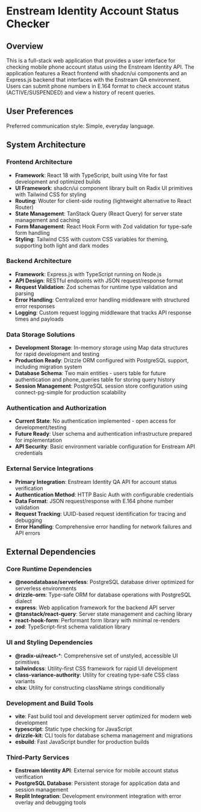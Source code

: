 # Enstream Identity Account Status Checker

## Overview

This is a full-stack web application that provides a user interface for checking mobile phone account status using the Enstream Identity API. The application features a React frontend with shadcn/ui components and an Express.js backend that interfaces with the Enstream QA environment. Users can submit phone numbers in E.164 format to check account status (ACTIVE/SUSPENDED) and view a history of recent queries.

## User Preferences

Preferred communication style: Simple, everyday language.

## System Architecture

### Frontend Architecture
- **Framework**: React 18 with TypeScript, built using Vite for fast development and optimized builds
- **UI Framework**: shadcn/ui component library built on Radix UI primitives with Tailwind CSS for styling
- **Routing**: Wouter for client-side routing (lightweight alternative to React Router)
- **State Management**: TanStack Query (React Query) for server state management and caching
- **Form Management**: React Hook Form with Zod validation for type-safe form handling
- **Styling**: Tailwind CSS with custom CSS variables for theming, supporting both light and dark modes

### Backend Architecture
- **Framework**: Express.js with TypeScript running on Node.js
- **API Design**: RESTful endpoints with JSON request/response format
- **Request Validation**: Zod schemas for runtime type validation and parsing
- **Error Handling**: Centralized error handling middleware with structured error responses
- **Logging**: Custom request logging middleware that tracks API response times and payloads

### Data Storage Solutions
- **Development Storage**: In-memory storage using Map data structures for rapid development and testing
- **Production Ready**: Drizzle ORM configured with PostgreSQL support, including migration system
- **Database Schema**: Two main entities - users table for future authentication and phone_queries table for storing query history
- **Session Management**: PostgreSQL session store configuration using connect-pg-simple for production scalability

### Authentication and Authorization
- **Current State**: No authentication implemented - open access for development/testing
- **Future Ready**: User schema and authentication infrastructure prepared for implementation
- **API Security**: Basic environment variable configuration for Enstream API credentials

### External Service Integrations
- **Primary Integration**: Enstream Identity QA API for account status verification
- **Authentication Method**: HTTP Basic Auth with configurable credentials
- **Data Format**: JSON request/response with E.164 phone number validation
- **Request Tracking**: UUID-based request identification for tracing and debugging
- **Error Handling**: Comprehensive error handling for network failures and API errors

## External Dependencies

### Core Runtime Dependencies
- **@neondatabase/serverless**: PostgreSQL database driver optimized for serverless environments
- **drizzle-orm**: Type-safe ORM for database operations with PostgreSQL dialect
- **express**: Web application framework for the backend API server
- **@tanstack/react-query**: Server state management and caching library
- **react-hook-form**: Performant form library with minimal re-renders
- **zod**: TypeScript-first schema validation library

### UI and Styling Dependencies
- **@radix-ui/react-***: Comprehensive set of unstyled, accessible UI primitives
- **tailwindcss**: Utility-first CSS framework for rapid UI development
- **class-variance-authority**: Utility for creating type-safe CSS class variants
- **clsx**: Utility for constructing className strings conditionally

### Development and Build Tools
- **vite**: Fast build tool and development server optimized for modern web development
- **typescript**: Static type checking for JavaScript
- **drizzle-kit**: CLI tools for database schema management and migrations
- **esbuild**: Fast JavaScript bundler for production builds

### Third-Party Services
- **Enstream Identity API**: External service for mobile account status verification
- **PostgreSQL Database**: Persistent storage for application data and session management
- **Replit Integration**: Development environment integration with error overlay and debugging tools